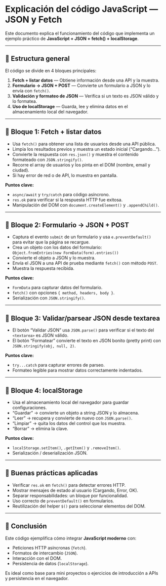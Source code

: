 # Explicación del código JavaScript — JSON y Fetch

Este documento explica el funcionamiento del código que implementa un ejemplo práctico de **JavaScript + JSON + fetch() + localStorage**.

---

## 🧩 Estructura general
El código se divide en 4 bloques principales:

1. **Fetch + listar datos** — Obtiene información desde una API y la muestra.  
2. **Formulario → JSON + POST** — Convierte un formulario a JSON y lo envía con `fetch()`.  
3. **Validación y formateo de JSON** — Verifica si un texto es JSON válido y lo formatea.  
4. **Uso de localStorage** — Guarda, lee y elimina datos en el almacenamiento local del navegador.

---

## 🔹 Bloque 1: Fetch + listar datos
- Usa `fetch()` para obtener una lista de usuarios desde una API pública.
- Limpia los resultados previos y muestra un estado inicial (“Cargando…”).
- Convierte la respuesta con `res.json()` y muestra el contenido formateado con `JSON.stringify()`.
- Recorre el array de usuarios y los pinta en el DOM (nombre, email y ciudad).
- Si hay error de red o de API, lo muestra en pantalla.

**Puntos clave:**
- `async/await` y `try/catch` para código asíncrono.
- `res.ok` para verificar si la respuesta HTTP fue exitosa.
- Manipulación del DOM con `document.createElement()` y `.appendChild()`.

---

## 🔹 Bloque 2: Formulario → JSON + POST
- Captura el evento `submit` de un formulario y usa `e.preventDefault()` para evitar que la página se recargue.
- Crea un objeto con los datos del formulario:  
  `Object.fromEntries(new FormData(form).entries())`
- Convierte el objeto a JSON y lo muestra.
- Envía el JSON a una API de prueba mediante `fetch()` con método `POST`.
- Muestra la respuesta recibida.

**Puntos clave:**
- `FormData` para capturar datos del formulario.
- `fetch()` con opciones `{ method, headers, body }`.
- Serialización con `JSON.stringify()`.

---

## 🔹 Bloque 3: Validar/parsear JSON desde textarea
- El botón “Validar JSON” usa `JSON.parse()` para verificar si el texto del `<textarea>` es JSON válido.
- El botón “Formatear” convierte el texto en JSON bonito (pretty print) con `JSON.stringify(obj, null, 2)`.

**Puntos clave:**
- `try...catch` para capturar errores de parseo.
- Formateo legible para mostrar datos correctamente indentados.

---

## 🔹 Bloque 4: localStorage
- Usa el almacenamiento local del navegador para guardar configuraciones.
- “Guardar” → convierte un objeto a string JSON y lo almacena.  
- “Leer” → recupera y convierte de nuevo con `JSON.parse()`.  
- “Limpiar” → quita los datos del control que los muestra. 
- “Borrar” → elimina la clave.

**Puntos clave:**
- `localStorage.setItem()`, `.getItem()` y `.removeItem()`.
- Serialización / deserialización JSON.

---

## 🧭 Buenas prácticas aplicadas
- Verificar `res.ok` en `fetch()` para detectar errores HTTP.
- Mostrar mensajes de estado al usuario (Cargando, Error, OK).
- Separar responsabilidades: un bloque por funcionalidad.
- Uso correcto de `preventDefault()` en formularios.
- Reutilización del helper `$()` para seleccionar elementos del DOM.

---

## 🧰 Conclusión
Este código ejemplifica cómo integrar **JavaScript moderno** con:
- Peticiones HTTP asíncronas (`fetch`).
- Formatos de intercambio (`JSON`).
- Interacción con el DOM.
- Persistencia de datos (`localStorage`).

Es ideal como base para mini proyectos o ejercicios de introducción a APIs y persistencia en el navegador.
